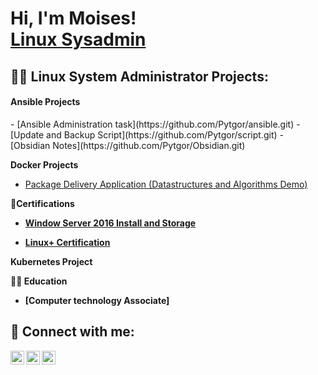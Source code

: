 <h1>Hi, I'm Moises! <br/><a href="https://github.com/Moises"></a><a href="https://www.linkedin.com/in/Moises/">Linux Sysadmin</a>

<h2>👨‍💻 Linux System Administrator Projects:</h2>

<h4>Ansible Projects</h4>
  - [Ansible Administration task](https://github.com/Pytgor/ansible.git)
  - [Update and Backup Script](https://github.com/Pytgor/script.git)
  - [Obsidian Notes](https://github.com/Pytgor/Obsidian.git)
  
  <b>Docker Projects</b>
  - [Package Delivery Application (Datastructures and Algorithms Demo)](https://github.com/joshmadakor1/Package-Delivery-Pathfinding-Algorithm)


<b>📑Certifications </b2>
    
  - [Window Server 2016 Install and Storage](https://github.com/Pytgor/Certifications.git)
  
  - [Linux+ Certification](https://github.com/Pytgor/Certifications.git)

<b> Kubernetes Project <b>


<b> 🧑‍🎓 Education </b>
  
  - [Computer technology Associate]
  
<h2> 🤳 Connect with me:</h2>

[<img align="left" alt="Moises Koury Gil | Twitter" width="22px" src="https://cdn.jsdelivr.net/npm/simple-icons@v3/icons/twitter.svg" />][twitter]
[<img align="left" alt="Moises Koury Gil | LinkedIn" width="22px" src="https://cdn.jsdelivr.net/npm/simple-icons@v3/icons/linkedin.svg" />][linkedin]
[<img align="left" alt="Moises Koury Gil | Instagram" width="22px" src="https://cdn.jsdelivr.net/npm/simple-icons@v3/icons/instagram.svg" />][instagram]

[twitter]: https://twitter.com/username
[instagram]: https://www.instagram.com/username/
[linkedin]: https://linkedin.com/in/username

<!--
**Pytgor/Pytgor** is a ✨ _special_ ✨ repository because its `README.md` (this file) appears on your GitHub profile.

Here are some ideas to get you started:

- 🔭 I’m currently working on ...
- 🌱 I’m currently learning ...
- 👯 I’m looking to collaborate on ...
- 🤔 I’m looking for help with ...
- 💬 Ask me about ...
- 📫 How to reach me: ...
- 😄 Pronouns: ...
- ⚡ Fun fact: ...
-->
